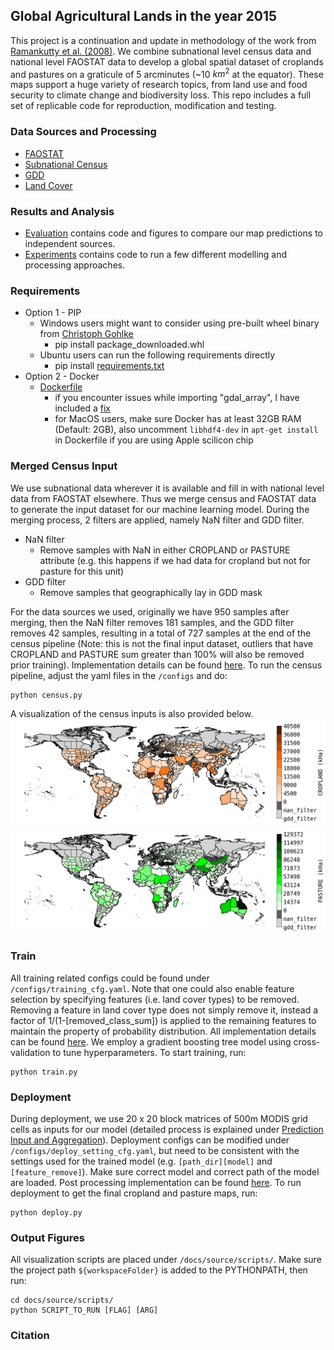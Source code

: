 ## Global Agricultural Lands in the year 2015
This project is a continuation and update in methodology of the work from [Ramankutty et al. (2008)](https://agupubs.onlinelibrary.wiley.com/doi/full/10.1029/2007GB002952). We combine subnational level census data and national level FAOSTAT data to develop a global spatial dataset of croplands and pastures on a graticule of 5 arcminutes (~10 $km^2$ at the equator). These maps support a huge variety of research topics, from land use and food security to climate change and biodiversity loss. This repo includes a full set of replicable code for reproduction, modification and testing.

### Data Sources and Processing
- [FAOSTAT](FAOSTAT_data/README.md)
- [Subnational Census](subnational_stats/README.md)
- [GDD](gdd/README.md)
- [Land Cover](land_cover/README.md)

### Results and Analysis
- [Evaluation](evaluation/README.md) contains code and figures to compare our map predictions to independent sources.
- [Experiments](experiments/README.md) contains code to run a few different modelling and processing approaches.

### Requirements
- Option 1 - PIP
  - Windows users might want to consider using pre-built wheel binary from [Christoph Gohlke](https://www.lfd.uci.edu/~gohlke/pythonlibs/)
    - pip install package_downloaded.whl
  - Ubuntu users can run the following requirements directly
    - pip install [requirements.txt](requirements.txt)
- Option 2 - Docker
  - [Dockerfile](Dockerfile)
    - if you encounter issues while importing "gdal_array", I have included a [fix](./docs/source/readmes/gdal_array_fix.md)
    - for MacOS users, make sure Docker has at least 32GB RAM (Default: 2GB), also uncomment ``` libhdf4-dev ``` in ``` apt-get install ``` in Dockerfile if you are using Apple scilicon chip

### Merged Census Input
We use subnational data wherever it is available and fill in with national level data from FAOSTAT elsewhere. Thus we merge census and FAOSTAT data to generate the input dataset for our machine learning model. During the merging process, 2 filters are applied, namely NaN filter and GDD filter.
* NaN filter
  * Remove samples with NaN in either CROPLAND or PASTURE attribute (e.g. this happens if we had data for cropland but not for pasture for this unit)
* GDD filter 
  * Remove samples that geographically lay in GDD mask

For the data sources we used, originally we have 950 samples after merging, then the NaN filter removes 181 samples, and the GDD filter removes 42 samples, resulting in a total of 727 samples at the end of the census pipeline (Note: this is not the final input dataset, outliers that have CROPLAND and PASTURE sum greater than 100% will also be removed prior training). Implementation details can be found [here](./utils/process/census_process.py). To run the census pipeline, adjust the yaml files in the ```/configs``` and do:
```
python census.py
```
A visualization of the census inputs is also provided below. 
![merged_census_input_cropland](./docs/source/_static/img/census/cropland_census_input.png)
![merged_census_input_pasture](./docs/source/_static/img/census/pasture_census_input.png)

### Train
All training related configs could be found under ```/configs/training_cfg.yaml```. Note that one could also enable feature selection by specifying features (i.e. land cover types) to be removed. Removing a feature in land cover type does not simply remove it, instead a factor of 1/(1-[removed_class_sum]) is applied to the remaining features to maintain the property of probability distribution. All implementation details can be found [here](./utils/process/train_process.py). We employ a gradient boosting tree model using cross-validation to tune hyperparameters. To start training, run:
```
python train.py
```

### Deployment
During deployment, we use 20 x 20 block matrices of 500m MODIS grid cells as inputs for our model (detailed process is explained under [Prediction Input and Aggregation](./land_cover/README.md#prediction-input-and-aggregation)). Deployment configs can be modified under ```/configs/deploy_setting_cfg.yaml```, but need to be consistent with the settings used for the trained model (e.g. ```[path_dir][model]``` and ```[feature_remove]```). Make sure correct model and correct path of the model are loaded. Post processing implementation can be found [here](./utils/process/post_process.py). To run deployment to get the final cropland and pasture maps, run:
```
python deploy.py
```

### Output Figures
All visualization scripts are placed under ```/docs/source/scripts/```. Make sure the project path ```${workspaceFolder}``` is added to the PYTHONPATH, then run:
```
cd docs/source/scripts/
python SCRIPT_TO_RUN [FLAG] [ARG]
```

### Citation
```
```

